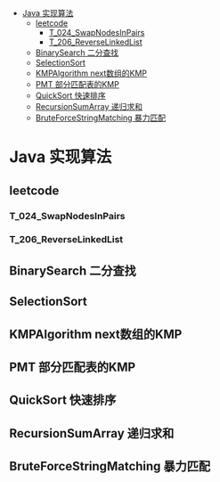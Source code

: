 <!-- TOC depthFrom:1 depthTo:6 withLinks:1 updateOnSave:1 orderedList:0 -->

- [Java 实现算法](#java-实现算法)
	- [leetcode](#leetcode)
		- [T_024_SwapNodesInPairs](#t024swapnodesinpairs)
		- [T_206_ReverseLinkedList](#t206reverselinkedlist)
	- [BinarySearch 二分查找](#binarysearch-二分查找)
	- [SelectionSort](#selectionsort)
	- [KMPAlgorithm next数组的KMP](#kmpalgorithm-next数组的kmp)
	- [PMT 部分匹配表的KMP](#pmt-部分匹配表的kmp)
	- [QuickSort 快速排序](#quicksort-快速排序)
	- [RecursionSumArray 递归求和](#recursionsumarray-递归求和)
	- [BruteForceStringMatching 暴力匹配](#bruteforcestringmatching-暴力匹配)

<!-- /TOC -->


# Java 实现算法
## leetcode
### T_024_SwapNodesInPairs
### T_206_ReverseLinkedList
## BinarySearch 二分查找
## SelectionSort
## KMPAlgorithm next数组的KMP
## PMT 部分匹配表的KMP
## QuickSort 快速排序
## RecursionSumArray 递归求和
## BruteForceStringMatching 暴力匹配
